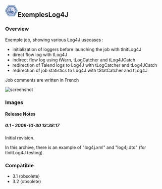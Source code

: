 ## <img src='./logo.jpg' width='40' height='40'>ExemplesLog4J

### Overview
Exemple job, showing various Log4J usecases :

- initialization of loggers before launching the job with tInitLog4J
- direct flow log with tLog4J
- indirect flow log using tWarn, tLogCatcher and tLog4JCatch
- redirection of Talend logs to Log4J with tLogCatcher and tLog4JCatch
- redirection of job statistics to Log4J with tStatCatcher and tLog4J

Job comments are written in French


![screenshot](https://talendforge.org/exchange/tos/upload_tos/extension-214/screenshot.jpg)
### Images




#### Release Notes

##### 0.1 - 2009-10-30 13:38:17
Initial revision.

In this archive, there is an example of "log4j.xml" and "log4j.dtd" (for tInitLog4J testing).
### Compatible
 -  3.1 (obsolete)
 -   3.2 (obsolete)